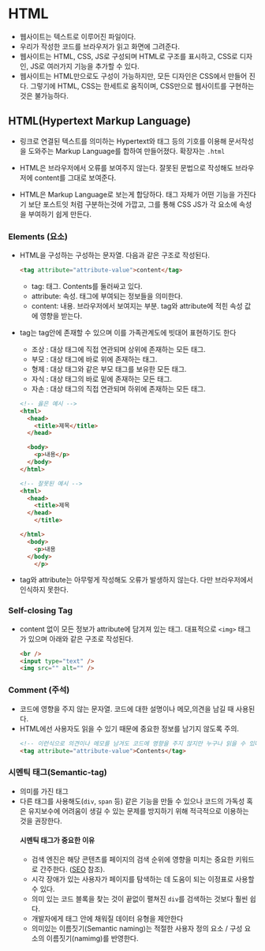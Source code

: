 # HTML

- 웹사이트는 텍스트로 이루어진 파일이다.
- 우리가 작성한 코드를 브라우저가 읽고 화면에 그려준다.
- 웹사이트는 HTML, CSS, JS로 구성되며 HTML로 구조를 표시하고, CSS로 디자인, JS로 여러가지 기능을 추가할 수 있다.
- 웹사이트는 HTML만으로도 구성이 가능하지만, 모든 디자인은 CSS에서 만들어 진다.
  그렇기에 HTML, CSS는 한세트로 움직이며, CSS만으로 웹사이트를 구현하는 것은 불가능하다.

## HTML(Hypertext Markup Language)

- 링크로 연결된 텍스트를 의미하는 Hypertext와 태그 등의 기호를 이용해 문서작성을 도와주는 Markup Language를 합하여 만들어졌다. 확장자는 `.html`

- HTML은 브라우저에서 오류를 보여주지 않는다. 잘못된 문법으로 작성해도 브라우저에 content를 그대로 보여준다.

- HTML은 Markup Language로 보는게 합당하다. 태그 자체가 어떤 기능을 가진다기 보단 포스트잇 처럼 구분하는것에 가깝고, 그를 통해 CSS JS가 각 요소에 속성을 부여하기 쉽게 만든다.

### Elements (요소)

- HTML을 구성하는 구성하는 문자열. 다음과 같은 구조로 작성된다.

  ```html
  <tag attribute="attribute-value">content</tag>
  ```

  - tag: 태그. Contents를 둘러싸고 있다.
  - attribute: 속성. 태그에 부여되는 정보들을 의미한다.
  - content: 내용. 브라우저에서 보여지는 부분. tag와 attribute에 적힌 속성 값에 영향을 받는다.

- tag는 tag안에 존재할 수 있으며 이를 가족관계도에 빗대어 표현하기도 한다

  - 조상 : 대상 태그에 직접 연관되며 상위에 존재하는 모든 태그.
  - 부모 : 대상 태그에 바로 위에 존재하는 태그.
  - 형제 : 대상 태그와 같은 부모 태그를 보유한 모든 태그.
  - 자식 : 대상 태그의 바로 밑에 존재하는 모든 태그.
  - 자손 : 대상 태그의 직접 연관되며 하위에 존재하는 모든 태그.

  ```html
  <!-- 옳은 예시 -->
  <html>
    <head>
      <title>제목</title>
    </head>

    <body>
      <p>내용</p>
    </body>
  </html>

  <!-- 잘못된 예시 -->
  <html>
    <head>
      <title>제목
    </head>
      </title>

  </html>
    <body>
      <p>내용
    </body>
      </p>
  ```

- tag와 attribute는 아무렇게 작성해도 오류가 발생하지 않는다. 다만 브라우저에서 인식하지 못한다.

### Self-closing Tag

- content 없이 모든 정보가 attribute에 담겨져 있는 태그. 대표적으로 `<img>` 태그가 있으며 아래와 같은 구조로 작성된다.
  ```html
  <br />
  <input type="text" />
  <img src="" alt="" />
  ```

### Comment (주석)

- 코드에 영향을 주지 않는 문자열. 코드에 대한 설명이나 메모,의견을 남길 때 사용된다.
- HTML에선 사용자도 읽을 수 있기 때문에 중요한 정보를 남기지 않도록 주의.
  ```html
  <!-- 이런식으로 의견이나 메모를 남겨도 코드에 영향을 주지 않지만 누구나 읽을 수 있다. -->
  <tag attribute="attribute-value">Contents</tag>
  ```

### 시멘틱 태그(Semantic-tag)

- 의미를 가진 태그
- 다른 태그를 사용해도(`div`, `span` 등) 같은 기능을 만들 수 있으나 코드의 가독성 혹은 유지보수에 어려움이 생길 수 있는 문제를 방지하기 위해 적극적으로 이용하는 것을 권장한다.
  #### 시멘틱 태그가 중요한 이유
  - 검색 엔진은 해당 콘텐츠를 페이지의 검색 순위에 영향을 미치는 중요한 키워드로 간주한다.
    ([SEO](https://developer.mozilla.org/en-US/docs/Glossary/SEO) 참조).
  - 시각 장애가 있는 사용자가 페이지를 탐색하는 데 도움이 되는 이정표로 사용할 수 있다.
  - 의미 있는 코드 블록을 찾는 것이 끝없이 펼쳐진 `div`를 검색하는 것보다 훨씬 쉽다.
  - 개발자에게 태그 안에 채워질 데이터 유형을 제안한다
  - 의미있는 이름짓기(Semantic naming)는 적절한 사용자 정의 요소 / 구성 요소의 이름짓기(namimg)를 반영한다.
